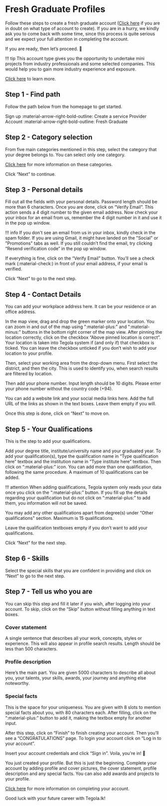 # Fresh Graduate Profiles

Follow these steps to create a fresh graduate account ([Click here](/creating-accounts/account-types) if you are in doubt on what type of account to create). If you are in a hurry, we kindly ask you to come back with some time, since this process is quite serious and we expect your full attention in completing the account. 

If you are ready, then let’s proceed. :slightly_smiling_face:

!!! tip
    This account type gives you the opportunity to undertake mini projects from industry professionals and some selected companies. This would help you to gain more industry experience and exposure.

[Click here](/creating-accounts/account-types#fresh_graduate) to learn more.

## Step 1 - Find path

Follow the path below from the homepage to get started.

Sign up :material-arrow-right-bold-outline: Create a service Provider Account :material-arrow-right-bold-outline: Fresh Graduate

## Step 2 - Category selection

From five main categories mentioned in this step, select the category that your degree belongs to. You can select only one category.

[Click here](/creating-accounts/account-types#fresh_graduate) for more information on these categories.

Click “Next” to continue.

## Step 3 - Personal details

Fill out all the fields with your personal details. Password length should be more than 6 characters. Once you are done, click on “Verify Email”. This action sends a 4 digit number to the given email address. Now check your your inbox for an email from us, remember the 4 digit number in it and use it in the pop up window.

!!! info
    If you don't see an email from us in your inbox, kindly check in the spam folder. If you are using Gmail, it might have landed on the "Social" or "Promotions" tabs as well. If you still couldn’t find the email, try clicking “Resend verification code” in the pop up window.

If everything is fine, click on the “Verify Email” button. You’ll see a check mark (:material-check:) in front of your email address, if your email is verified.

Click “Next” to go to the next step.

## Step 4 - Contact Details

You can add your workplace address here. It can be your residence or an office address.

In the map view, drag and drop the green marker onto your location. You can zoom in and out of the map using ":material-plus:" and ":material-minus:" buttons in the bottom right corner of the map view. After pinning the location correctly, click on the checkbox “Above pinned location is correct”. Your location is taken into Tegola system if (and only if) that checkbox is ticked. You can leave the checkbox unticked if you don’t wish to add your location to your profile.

Then, select your working area from the drop-down menu. First select the district, and then the city. This is used to identify you, when search results are filtered by location.

Then add your phone number. Input length should be 10 digits. Please enter your phone number without the country code (+94).

You can add a website link and your social media links here. Add the full URL of the links as shown in the text boxes. Leave them empty if you will.

Once this step is done, click on “Next” to move on.

## Step 5 - Your Qualifications

This is the step to add your qualifications.

Add your degree title, institute/university name and your graduated year. To add your qualification(s), type the qualification name in “Type qualification here” textbox and the institution name in “Type institute here” textbox. Then click on “:material-plus:” icon. You can add more than one qualification, following the same procedure. A maximum of 10 qualifications can be added. 

!!! attention
    When adding qualifications, Tegola system only reads your data once you click on the “:material-plus:” button. If you fill up the details regarding your qualification but do not click on “:material-plus:” to add them, you information will not be saved.

You may add any other qualifications apart from degree(s) under “Other qualifications" section. Maximum is 15 qualifications.

Leave the qualification textboxes empty if you don’t want to add your qualifications.

Click “Next” for the next step.

## Step 6 - Skills

Select the special skills that you are confident in providing and click on “Next” to go to the next step.

## Step 7 - Tell us who you are

You can skip this step and fill it later if you wish, after logging into your account. To skip, click on the “Skip” button without filling anything in text boxes.

### Cover statement

A single sentence that describes all your work, concepts, styles or experience. This will also appear in profile search results. Length should be less than 500 characters.

### Profile description

Here’s the main part. You are given 5000 characters to describe all about you, your talents, your skills, awards, your journey and anything else noteworthy.

### Special facts

This is the space for your uniqueness. You are given with 8 slots to mention special facts about you, with 80 characters each. After filling, click on the “:material-plus:” button to add it, making the textbox empty for another input.

After this step, click on “Finish” to finish creating your account. Then you’ll see a “CONGRATULATIONS” page. To login your account click on “Log in to your account”.

Insert your account credentials and click “Sign in”.  Voila, you're in! :tada:

You just created your profile. But this is just the beginning. Complete your account by adding profile and cover pictures, the cover statement, profile description and any special facts. You can also add awards and projects to your profile.

[Click here](/completing-profiles/features) for more information on completing your account.

Good luck with your future career with Tegola.lk!
